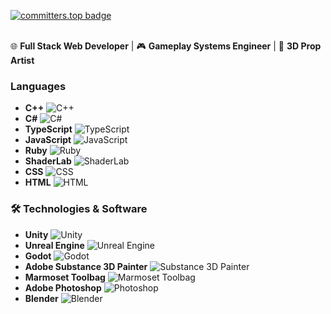 [![committers.top badge](https://user-badge.committers.top/latvia/Edgars-Skrabins.svg)](https://committers.top/latvia/Edgars-Skrabins)
<br></br>

🌐 **Full Stack Web Developer** | 🎮 **Gameplay Systems Engineer** | 🎨 **3D Prop Artist**

### Languages
- **C++** ![C++](https://img.shields.io/badge/C++-00599C?style=flat&logo=cplusplus&logoColor=white)
- **C#** ![C#](https://img.shields.io/badge/C%23-239120?style=flat&logo=csharp&logoColor=white)
- **TypeScript** ![TypeScript](https://img.shields.io/badge/TypeScript-3178C6?style=flat&logo=typescript&logoColor=white)
- **JavaScript** ![JavaScript](https://img.shields.io/badge/JavaScript-F7DF1E?style=flat&logo=javascript&logoColor=black)
- **Ruby** ![Ruby](https://img.shields.io/badge/Ruby-CC342D?style=flat&logo=ruby&logoColor=white)
- **ShaderLab** ![ShaderLab](https://img.shields.io/badge/ShaderLab-000000?style=flat&logo=unity&logoColor=white)
- **CSS** ![CSS](https://img.shields.io/badge/CSS-1572B6?style=flat&logo=css3&logoColor=white)
- **HTML** ![HTML](https://img.shields.io/badge/HTML-E34F26?style=flat&logo=html5&logoColor=white)

### 🛠️ Technologies & Software
- **Unity** ![Unity](https://img.shields.io/badge/Unity-000000?style=flat&logo=unity&logoColor=white)
- **Unreal Engine** ![Unreal Engine](https://img.shields.io/badge/Unreal%20Engine-0E1128?style=flat&logo=unrealengine&logoColor=white)
- **Godot** ![Godot](https://img.shields.io/badge/Godot-478CBF?style=flat&logo=godotengine&logoColor=white)
- **Adobe Substance 3D Painter** ![Substance 3D Painter](https://img.shields.io/badge/Substance%20Painter-FF6F00?style=flat&logo=adobe&logoColor=white)
- **Marmoset Toolbag** ![Marmoset Toolbag](https://img.shields.io/badge/Marmoset%20Toolbag-231F20?style=flat&logo=marmoset&logoColor=white)
- **Adobe Photoshop** ![Photoshop](https://img.shields.io/badge/Adobe%20Photoshop-31A8FF?style=flat&logo=adobephotoshop&logoColor=white)
- **Blender** ![Blender](https://img.shields.io/badge/Blender-F5792A?style=flat&logo=blender&logoColor=white)
